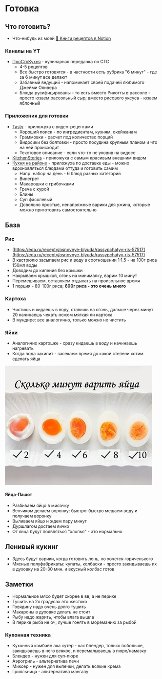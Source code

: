 # Готовка

## Что готовить?

- Что-нибудь из моей [🥘 Книги рецептов в Notion](https://potyk.notion.site/potyk/d47b6c5c807a41e2a9bb145632a20a5b)

### Каналы на YT

- [ПроСтоКухня](https://www.youtube.com/c/ПроСтокухняСТС) - кулинарная передачка по СТС
    - 4-5 рецептов
    - Все быстро готовятся - в частности есть рубрика "6 минут" - где за 6 минут все делают
    - Забавный ведущий - напоминает своей подачей любимого Джейми Оливера
    - Блюда русифицированы - то есть вместо Рикотты в рассоле - просто юзаем рассольный сыр; вместо рисового уксуса -
      юзаем яблочный

### Приложения для готовки

- [Tasty](https://tasty.co/) - приложуха с видео-рецептами
    - Хороший поиск - по ингредиентам, кухням, окейжанам
    - Граммовки - расчет под количество порций
    - Видосики без болтовки - просто посудина крупным планом и что на ней происходит
    - Текстовое описание - если что-то не уловив на видосе
- [KitchenStories](https://www.kitchenstories.com/en) - приложуха с самым красивым внешним видом
- [Кухня на районе](https://localkitchen.ru/) - приложуха по доставке еды - можно вдохновляться блюдами оттуда и
  готовить самим
    - Напр. набор на день - 6 блюд разных категорий
    - Винегрет
    - Макарошки с грибочками
    - Греча с курой
    - Блины
    - Суп фасолевый
    - Довольно простые, ненапряжные варики для ужина, которые можно приготовить самостоятельно

## База

### Рис

- [https://eda.ru/recepty/osnovnye-blyuda/rassypchatyy-ris-57517](https://eda.ru/recepty/osnovnye-blyuda/rassypchatyy-ris-57517)
- В кастрюлю засыпаем рис и воду в соотношении 1:1.5 - на 100г риса 150мл воды
- Доводим до кипения без крышки
- Накрываем крышкой, огонь на минималку, варим 10 минут
- Перемешиваем, оставляем отдыхать на произольное время
- 1 порция - 80-100г риса; **600г риса - это очень много**

### Картоха

- Чистишь и кидаешь в воду, ставишь на огонь, дальше через минут 20 начинаешь чекать ножом мягкая ли картоха
- В мундире: все аналогично, только можно не чистить

### Яйки

- Аналогично картошке - сразу кидаешь в воду и начинаешь нагревать
- Когда вода закипит - засекаем время до какой степени хотим сделать яйца

![eggs.png](eggs.png)

#### Яйца-Пашот

- Разбиваем яйцо в мисочку
- Венчиком делаем воронку: быстро-быстро мешаем воду и получаем воронку
- Выливаем яйцо и ждем пару минут
- Дуршлагом достаем яичко
- От яйца будут появляться "хлопья" - это нормально

## Ленивый кукинг

- Здесь будут варики, когда готовить лень, но хочется горяченького
- Мясные полуфабрикаты: купаты, колбаски - просто закидываешь их в духовку на 20-30 мин. и вкусный колбас готов

## Заметки

- Нормальное мясо будет скорее в вв, а не перике
- Тушить на 2к градусах это жестоко
- Говядину надо очень долго тушить
- Макароны в духовке делать не стоит
- Рыбу надо жарить, чтобы влага вышла
- В перике рыба не оч, лучше гонять в мореманию за рыбой

### Кухонная техника

- Кухонный комбайн ака кутер - как блендер, только побольше, закидываешь в него всякое, и перемалываешь в пюре/намазку
- Блендер - нужен для суп-пюре
- Аэрогриль - альтернатива печи
- Миксер - нужен для выпечки, делать всякие крема
- Грилльница - альтернатива мангалу
